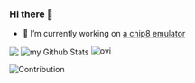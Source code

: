 ### Hi there 👋

- 🔭 I’m currently working on [a chip8 emulator](https://github.com/icebarf/dy-chip8-reborn/)

<img align="center" src="https://github-readme-streak-stats.herokuapp.com/?user=icebarf&theme=gotham">

<img align="center" src="https://github-readme-stats.vercel.app/api?username=icebarf&include_all_commits=true&count_private=true&show_icons=true&line_height=20&theme=gotham" alt="my Github Stats"/>

<img src="https://github-readme-stats.vercel.app/api/top-langs?username=icebarf&show_icons=true&locale=en&layout=compact&theme=gotham" alt="ovi" />

![Contribution](https://activity-graph.herokuapp.com/graph?username=icebarf&theme=gotham&hide_border=false&area=false)

<!--
**icebarf/icebarf** is a ✨ _special_ ✨ repository because its `README.md` (this file) appears on your GitHub profile.

Here are some ideas to get you started:

- 🔭 I’m currently working on ...
- 🌱 I’m currently learning ...
- 👯 I’m looking to collaborate on ...
- 🤔 I’m looking for help with ...
- 💬 Ask me about ...
- 📫 How to reach me: ...
- 😄 Pronouns: ...
- ⚡ Fun fact: ...
-->
